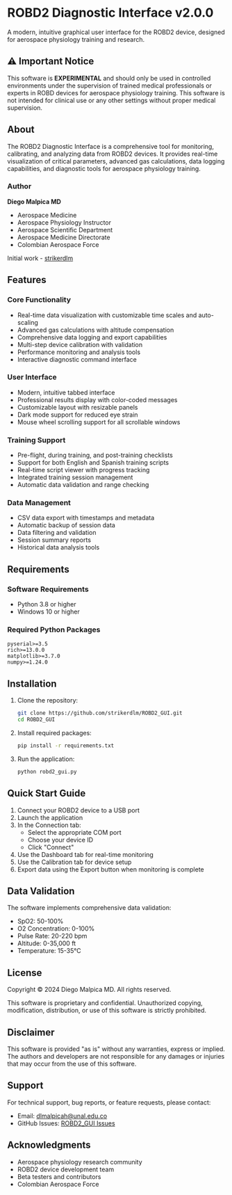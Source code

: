 # ROBD2 Diagnostic Interface v2.0.0

A modern, intuitive graphical user interface for the ROBD2 device, designed for aerospace physiology training and research.

## ⚠️ Important Notice

This software is **EXPERIMENTAL** and should only be used in controlled environments under the supervision of trained medical professionals or experts in ROBD devices for aerospace physiology training. This software is not intended for clinical use or any other settings without proper medical supervision.

## About

The ROBD2 Diagnostic Interface is a comprehensive tool for monitoring, calibrating, and analyzing data from ROBD2 devices. It provides real-time visualization of critical parameters, advanced gas calculations, data logging capabilities, and diagnostic tools for aerospace physiology training.

### Author
**Diego Malpica MD**
- Aerospace Medicine
- Aerospace Physiology Instructor
- Aerospace Scientific Department
- Aerospace Medicine Directorate
- Colombian Aerospace Force

Initial work - [strikerdlm](https://github.com/strikerdlm)

## Features

### Core Functionality
- Real-time data visualization with customizable time scales and auto-scaling
- Advanced gas calculations with altitude compensation
- Comprehensive data logging and export capabilities
- Multi-step device calibration with validation
- Performance monitoring and analysis tools
- Interactive diagnostic command interface

### User Interface
- Modern, intuitive tabbed interface
- Professional results display with color-coded messages
- Customizable layout with resizable panels
- Dark mode support for reduced eye strain
- Mouse wheel scrolling support for all scrollable windows

### Training Support
- Pre-flight, during training, and post-training checklists
- Support for both English and Spanish training scripts
- Real-time script viewer with progress tracking
- Integrated training session management
- Automatic data validation and range checking

### Data Management
- CSV data export with timestamps and metadata
- Automatic backup of session data
- Data filtering and validation
- Session summary reports
- Historical data analysis tools

## Requirements

### Software Requirements
- Python 3.8 or higher
- Windows 10 or higher

### Required Python Packages
```
pyserial>=3.5
rich>=13.0.0
matplotlib>=3.7.0
numpy>=1.24.0
```

## Installation

1. Clone the repository:
   ```bash
   git clone https://github.com/strikerdlm/ROBD2_GUI.git
   cd ROBD2_GUI
   ```

2. Install required packages:
   ```bash
   pip install -r requirements.txt
   ```

3. Run the application:
   ```bash
   python robd2_gui.py
   ```

## Quick Start Guide

1. Connect your ROBD2 device to a USB port
2. Launch the application
3. In the Connection tab:
   - Select the appropriate COM port
   - Choose your device ID
   - Click "Connect"
4. Use the Dashboard tab for real-time monitoring
5. Use the Calibration tab for device setup
6. Export data using the Export button when monitoring is complete

## Data Validation

The software implements comprehensive data validation:
- SpO2: 50-100%
- O2 Concentration: 0-100%
- Pulse Rate: 20-220 bpm
- Altitude: 0-35,000 ft
- Temperature: 15-35°C

## License

Copyright © 2024 Diego Malpica MD. All rights reserved.

This software is proprietary and confidential. Unauthorized copying, modification, distribution, or use of this software is strictly prohibited.

## Disclaimer

This software is provided "as is" without any warranties, express or implied. The authors and developers are not responsible for any damages or injuries that may occur from the use of this software.

## Support

For technical support, bug reports, or feature requests, please contact:
- Email: dlmalpicah@unal.edu.co
- GitHub Issues: [ROBD2_GUI Issues](https://github.com/strikerdlm/ROBD2_GUI/issues)

## Acknowledgments

- Aerospace physiology research community
- ROBD2 device development team
- Beta testers and contributors
- Colombian Aerospace Force 